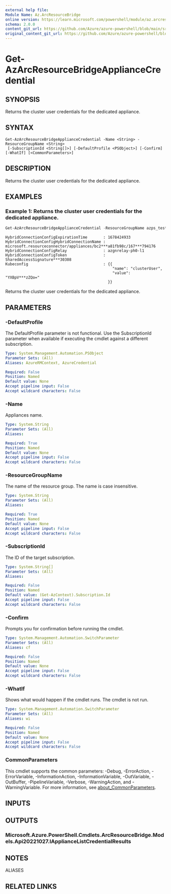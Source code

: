 ```yaml
---
external help file: 
Module Name: Az.ArcResourceBridge
online version: https://learn.microsoft.com/powershell/module/az.arcresourcebridge/get-azarcresourcebridgeappliancecredential
schema: 2.0.0
content_git_url: https://github.com/Azure/azure-powershell/blob/main/src/ArcResourceBridge/ArcResourceBridge/help/Get-AzArcResourceBridgeApplianceCredential.md
original_content_git_url: https://github.com/Azure/azure-powershell/blob/main/src/ArcResourceBridge/ArcResourceBridge/help/Get-AzArcResourceBridgeApplianceCredential.md
---
```


# Get-AzArcResourceBridgeApplianceCredential

## SYNOPSIS
Returns the cluster user credentials for the dedicated appliance.

## SYNTAX

```
Get-AzArcResourceBridgeApplianceCredential -Name <String> -ResourceGroupName <String>
 [-SubscriptionId <String[]>] [-DefaultProfile <PSObject>] [-Confirm] [-WhatIf] [<CommonParameters>]
```

## DESCRIPTION
Returns the cluster user credentials for the dedicated appliance.

## EXAMPLES

### Example 1: Returns the cluster user credentials for the dedicated appliance.
```powershell
Get-AzArcResourceBridgeApplianceCredential -ResourceGroupName azps_test_group -Name azps-resource-bridge
```

```output
HybridConnectionConfigExpirationTime       : 1678424933
HybridConnectionConfigHybridConnectionName : microsoft.resourceconnector/appliances/bc2***a81fb98c/167***794176
HybridConnectionConfigRelay                : azgnrelay-ph0-l1
HybridConnectionConfigToken                : SharedAccessSignature***30308
Kubeconfig                                 : {{
                                               "name": "clusterUser",
                                               "value": "YXBpV***zZQo="
                                             }}
```

Returns the cluster user credentials for the dedicated appliance.

## PARAMETERS

### -DefaultProfile
The DefaultProfile parameter is not functional.
Use the SubscriptionId parameter when available if executing the cmdlet against a different subscription.

```yaml
Type: System.Management.Automation.PSObject
Parameter Sets: (All)
Aliases: AzureRMContext, AzureCredential

Required: False
Position: Named
Default value: None
Accept pipeline input: False
Accept wildcard characters: False
```

### -Name
Appliances name.

```yaml
Type: System.String
Parameter Sets: (All)
Aliases:

Required: True
Position: Named
Default value: None
Accept pipeline input: False
Accept wildcard characters: False
```

### -ResourceGroupName
The name of the resource group.
The name is case insensitive.

```yaml
Type: System.String
Parameter Sets: (All)
Aliases:

Required: True
Position: Named
Default value: None
Accept pipeline input: False
Accept wildcard characters: False
```

### -SubscriptionId
The ID of the target subscription.

```yaml
Type: System.String[]
Parameter Sets: (All)
Aliases:

Required: False
Position: Named
Default value: (Get-AzContext).Subscription.Id
Accept pipeline input: False
Accept wildcard characters: False
```

### -Confirm
Prompts you for confirmation before running the cmdlet.

```yaml
Type: System.Management.Automation.SwitchParameter
Parameter Sets: (All)
Aliases: cf

Required: False
Position: Named
Default value: None
Accept pipeline input: False
Accept wildcard characters: False
```

### -WhatIf
Shows what would happen if the cmdlet runs.
The cmdlet is not run.

```yaml
Type: System.Management.Automation.SwitchParameter
Parameter Sets: (All)
Aliases: wi

Required: False
Position: Named
Default value: None
Accept pipeline input: False
Accept wildcard characters: False
```

### CommonParameters
This cmdlet supports the common parameters: -Debug, -ErrorAction, -ErrorVariable, -InformationAction, -InformationVariable, -OutVariable, -OutBuffer, -PipelineVariable, -Verbose, -WarningAction, and -WarningVariable. For more information, see [about_CommonParameters](http://go.microsoft.com/fwlink/?LinkID=113216).

## INPUTS

## OUTPUTS

### Microsoft.Azure.PowerShell.Cmdlets.ArcResourceBridge.Models.Api20221027.IApplianceListCredentialResults

## NOTES

ALIASES

## RELATED LINKS


